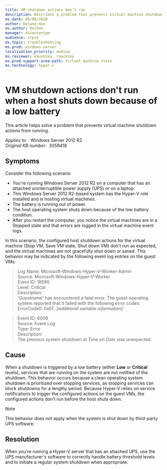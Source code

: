 ```yaml
---
title: VM shutdown actions don't run
description: Describes a problem that prevents virtual machine shutdown actions from running in Windows Server 2012 and Windows 8. Occurs when shutdowns are triggered by the OS because of a low battery condition.
ms.date: 09/08/2020
author: Deland-Han
ms.author: delhan
manager: dscontentpm
audience: itpro
ms.topic: troubleshooting
ms.prod: windows-server
localization_priority: medium
ms.reviewer: kaushika, raackley
ms.prod-support-area-path: Virtual machine state
ms.technology: hyper-v
---
```

# VM shutdown actions don't run when a host shuts down because of a low battery

This article helps solve a problem that prevents virtual machine shutdown actions from running.

_Applies to:_ &nbsp; Windows Server 2012 R2  
_Original KB number:_ &nbsp;3058418

## Symptoms

Consider the following scenario:

- You're running Windows Server 2012 R2 on a computer that has an attached uninterruptible power supply (UPS) or on a laptop.
- This Windows Server 2012 R2-based system has the Hyper-V role installed and is hosting virtual machines.
- The battery is running out of power.
- The host operating system shuts down because of the low battery condition.
- After you restart the computer, you notice the virtual machines are in a Stopped state and that errors are logged in the virtual machine event logs.  

In this scenario, the configured host shutdown actions for the virtual machine (Stop VM, Save VM state, Shut down VM) don't run as expected, and the virtual machines are not gracefully shut down or saved. This behavior may be indicated by the following event log entries on the guest VMs:

> Log Name: Microsoft-Windows-Hyper-V-Worker-Admin  
Source: Microsoft-Windows-Hyper-V-Worker  
Event ID: 18590  
Level: Critical  
Description:  
'*Guestname*' has encountered a fatal error. The guest operating system reported that it failed with the following error codes: ErrorCode0: 0xEF, *[additional variable information]*  

> Event ID: 6008  
Source: Event Log  
Type: Error  
Description:  
The previous system shutdown at *Time* on *Date* was unexpected.

## Cause

When a shutdown is triggered by a low battery (either **Low**  or **Critical**  levels), services that are running on the system are not notified of the shutdown. This behavior occurs because a clean operating system shutdown is prioritized over stopping services, as stopping services can block shutdowns for a lengthy period. Because Hyper-V relies on service notifications to trigger the configured actions on the guest VMs, the configured actions don't run before the host shuts down.

> [!NOTE]
> This behavior does not apply when the system is shut down by third-party UPS software.

## Resolution

When you're running a Hyper-V server that has an attached UPS, use the UPS manufacturer's software to correctly handle battery threshold levels and to initiate a regular system shutdown when appropriate.
